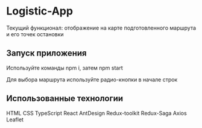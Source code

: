 # Logistic-App

Текущий функционал: отображение на карте подготовленного маршрута и его точек остановки

## Запуск приложения

Используйте команды npm i, затем npm start

Для выбора маршрута используйте радио-кнопки в начале строк

## Использованные технологии

HTML
CSS
TypeScript
React
AntDesign
Redux-toolkit
Redux-Saga
Axios
Leaflet
